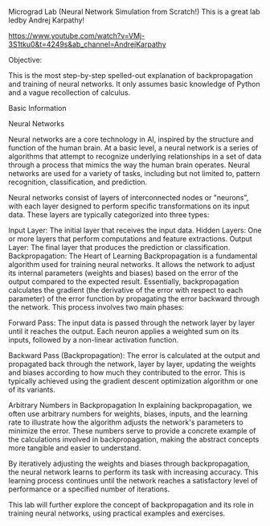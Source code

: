 Micrograd Lab (Neural Network Simulation from Scratch!)
This is a great lab ledby Andrej Karpathy!

https://www.youtube.com/watch?v=VMj-3S1tku0&t=4249s&ab_channel=AndrejKarpathy

Objective:

This is the most step-by-step spelled-out explanation of backpropagation and training of neural networks. It only assumes basic knowledge of Python and a vague recollection of calculus.

Basic Information

Neural Networks

Neural networks are a core technology in AI, inspired by the structure and function of the human brain. At a basic level, a neural network is a series of algorithms that attempt to recognize underlying relationships in a set of data through a process that mimics the way the human brain operates. Neural networks are used for a variety of tasks, including but not limited to, pattern recognition, classification, and prediction.

Neural networks consist of layers of interconnected nodes or "neurons", with each layer designed to perform specific transformations on its input data. These layers are typically categorized into three types:

Input Layer: The initial layer that receives the input data.
Hidden Layers: One or more layers that perform computations and feature extractions.
Output Layer: The final layer that produces the prediction or classification.
Backpropagation: The Heart of Learning
Backpropagation is a fundamental algorithm used for training neural networks. It allows the network to adjust its internal parameters (weights and biases) based on the error of the output compared to the expected result. Essentially, backpropagation calculates the gradient (the derivative of the error with respect to each parameter) of the error function by propagating the error backward through the network. This process involves two main phases:

Forward Pass: The input data is passed through the network layer by layer until it reaches the output. Each neuron applies a weighted sum on its inputs, followed by a non-linear activation function.

Backward Pass (Backpropagation): The error is calculated at the output and propagated back through the network, layer by layer, updating the weights and biases according to how much they contributed to the error. This is typically achieved using the gradient descent optimization algorithm or one of its variants.

Arbitrary Numbers in Backpropagation
In explaining backpropagation, we often use arbitrary numbers for weights, biases, inputs, and the learning rate to illustrate how the algorithm adjusts the network's parameters to minimize the error. These numbers serve to provide a concrete example of the calculations involved in backpropagation, making the abstract concepts more tangible and easier to understand.

By iteratively adjusting the weights and biases through backpropagation, the neural network learns to perform its task with increasing accuracy. This learning process continues until the network reaches a satisfactory level of performance or a specified number of iterations.

This lab will further explore the concept of backpropagation and its role in training neural networks, using practical examples and exercises.
